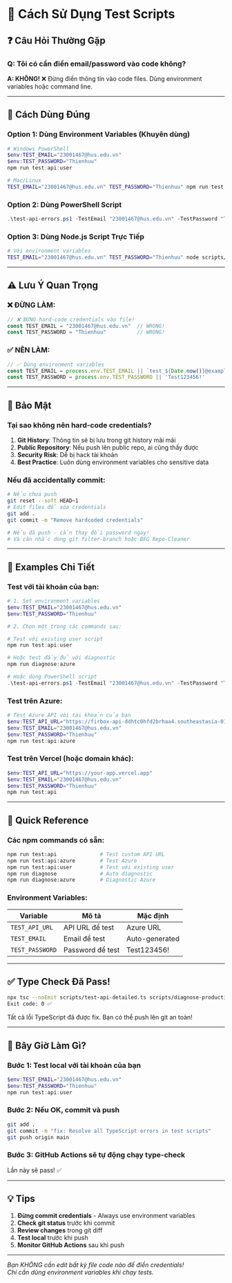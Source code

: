 # 🧪 Cách Sử Dụng Test Scripts

## ❓ Câu Hỏi Thường Gặp

### Q: Tôi có cần điền email/password vào code không?

**A: KHÔNG!** ❌ Đừng điền thông tin vào code files. Dùng environment variables hoặc command line.

---

## 📝 Cách Dùng Đúng

### Option 1: Dùng Environment Variables (Khuyên dùng)

```powershell
# Windows PowerShell
$env:TEST_EMAIL="23001467@hus.edu.vn"
$env:TEST_PASSWORD="Thienhuu"
npm run test:api:user
```

```bash
# Mac/Linux
TEST_EMAIL="23001467@hus.edu.vn" TEST_PASSWORD="Thienhuu" npm run test:api:user
```

### Option 2: Dùng PowerShell Script

```powershell
.\test-api-errors.ps1 -TestEmail "23001467@hus.edu.vn" -TestPassword "Thienhuu"
```

### Option 3: Dùng Node.js Script Trực Tiếp

```bash
# Với environment variables
TEST_EMAIL="23001467@hus.edu.vn" TEST_PASSWORD="Thienhuu" node scripts/test-existing-user.js
```

---

## ⚠️ Lưu Ý Quan Trọng

### ❌ ĐỪNG LÀM:
```typescript
// ❌ ĐỪNG hard-code credentials vào file!
const TEST_EMAIL = "23001467@hus.edu.vn"  // WRONG!
const TEST_PASSWORD = "Thienhuu"          // WRONG!
```

### ✅ NÊN LÀM:
```typescript
// ✅ Dùng environment variables
const TEST_EMAIL = process.env.TEST_EMAIL || `test_${Date.now()}@example.com`
const TEST_PASSWORD = process.env.TEST_PASSWORD || 'Test123456!'
```

---

## 🔐 Bảo Mật

### Tại sao không nên hard-code credentials?

1. **Git History**: Thông tin sẽ bị lưu trong git history mãi mãi
2. **Public Repository**: Nếu push lên public repo, ai cũng thấy được
3. **Security Risk**: Dễ bị hack tài khoản
4. **Best Practice**: Luôn dùng environment variables cho sensitive data

### Nếu đã accidentally commit:

```bash
# Nếu chưa push
git reset --soft HEAD~1
# Edit files để xóa credentials
git add .
git commit -m "Remove hardcoded credentials"

# Nếu đã push - cần thay đổi password ngay!
# Và cân nhắc dùng git filter-branch hoặc BFG Repo-Cleaner
```

---

## 📖 Examples Chi Tiết

### Test với tài khoản của bạn:

```powershell
# 1. Set environment variables
$env:TEST_EMAIL="23001467@hus.edu.vn"
$env:TEST_PASSWORD="Thienhuu"

# 2. Chọn một trong các commands sau:

# Test với existing user script
npm run test:api:user

# Hoặc test đầy đủ với diagnostic
npm run diagnose:azure

# Hoặc dùng PowerShell script
.\test-api-errors.ps1 -TestEmail "23001467@hus.edu.vn" -TestPassword "Thienhuu"
```

### Test trên Azure:

```powershell
# Test Azure API với tài khoản của bạn
$env:TEST_API_URL="https://firbox-api-ddhtc0hfd2brhaa4.southeastasia-01.azurewebsites.net"
$env:TEST_EMAIL="23001467@hus.edu.vn"
$env:TEST_PASSWORD="Thienhuu"
npm run test:api:azure
```

### Test trên Vercel (hoặc domain khác):

```powershell
$env:TEST_API_URL="https://your-app.vercel.app"
$env:TEST_EMAIL="23001467@hus.edu.vn"
$env:TEST_PASSWORD="Thienhuu"
npm run test:api
```

---

## 🎯 Quick Reference

### Các npm commands có sẵn:

```bash
npm run test:api              # Test custom API URL
npm run test:api:azure        # Test Azure
npm run test:api:user         # Test với existing user
npm run diagnose              # Auto diagnostic
npm run diagnose:azure        # Diagnostic Azure
```

### Environment Variables:

| Variable | Mô tả | Mặc định |
|----------|-------|----------|
| `TEST_API_URL` | API URL để test | Azure URL |
| `TEST_EMAIL` | Email để test | Auto-generated |
| `TEST_PASSWORD` | Password để test | Test123456! |

---

## ✅ Type Check Đã Pass!

```bash
npx tsc --noEmit scripts/test-api-detailed.ts scripts/diagnose-production.ts
Exit code: 0 ✅
```

Tất cả lỗi TypeScript đã được fix. Bạn có thể push lên git an toàn!

---

## 🚀 Bây Giờ Làm Gì?

### Bước 1: Test local với tài khoản của bạn

```powershell
$env:TEST_EMAIL="23001467@hus.edu.vn"
$env:TEST_PASSWORD="Thienhuu"
npm run test:api:user
```

### Bước 2: Nếu OK, commit và push

```bash
git add .
git commit -m "fix: Resolve all TypeScript errors in test scripts"
git push origin main
```

### Bước 3: GitHub Actions sẽ tự động chạy type-check

Lần này sẽ pass! ✅

---

## 💡 Tips

1. **Đừng commit credentials** - Always use environment variables
2. **Check git status** trước khi commit
3. **Review changes** trong git diff
4. **Test local** trước khi push
5. **Monitor GitHub Actions** sau khi push

---

*Bạn KHÔNG cần edit bất kỳ file code nào để điền credentials!*  
*Chỉ cần dùng environment variables khi chạy tests.*


